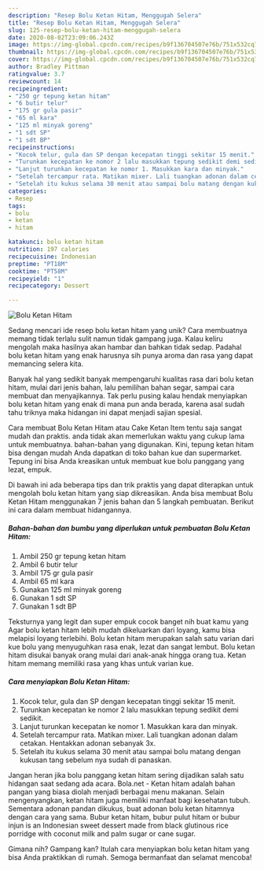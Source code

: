 ```yaml
---
description: "Resep Bolu Ketan Hitam, Menggugah Selera"
title: "Resep Bolu Ketan Hitam, Menggugah Selera"
slug: 125-resep-bolu-ketan-hitam-menggugah-selera
date: 2020-08-02T23:09:06.243Z
image: https://img-global.cpcdn.com/recipes/b9f136704507e76b/751x532cq70/bolu-ketan-hitam-foto-resep-utama.jpg
thumbnail: https://img-global.cpcdn.com/recipes/b9f136704507e76b/751x532cq70/bolu-ketan-hitam-foto-resep-utama.jpg
cover: https://img-global.cpcdn.com/recipes/b9f136704507e76b/751x532cq70/bolu-ketan-hitam-foto-resep-utama.jpg
author: Bradley Pittman
ratingvalue: 3.7
reviewcount: 14
recipeingredient:
- "250 gr tepung ketan hitam"
- "6 butir telur"
- "175 gr gula pasir"
- "65 ml kara"
- "125 ml minyak goreng"
- "1 sdt SP"
- "1 sdt BP"
recipeinstructions:
- "Kocok telur, gula dan SP dengan kecepatan tinggi sekitar 15 menit."
- "Turunkan kecepatan ke nomor 2 lalu masukkan tepung sedikit demi sedikit."
- "Lanjut turunkan kecepatan ke nomor 1. Masukkan kara dan minyak."
- "Setelah tercampur rata. Matikan mixer. Lali tuangkan adonan dalam cetakan. Hentakkan adonan sebanyak 3x."
- "Setelah itu kukus selama 30 menit atau sampai bolu matang dengan kukusan tang sebelum nya sudah di panaskan."
categories:
- Resep
tags:
- bolu
- ketan
- hitam

katakunci: bolu ketan hitam 
nutrition: 197 calories
recipecuisine: Indonesian
preptime: "PT18M"
cooktime: "PT58M"
recipeyield: "1"
recipecategory: Dessert

---
```



![Bolu Ketan Hitam](https://img-global.cpcdn.com/recipes/b9f136704507e76b/751x532cq70/bolu-ketan-hitam-foto-resep-utama.jpg)

Sedang mencari ide resep bolu ketan hitam yang unik? Cara membuatnya memang tidak terlalu sulit namun tidak gampang juga. Kalau keliru mengolah maka hasilnya akan hambar dan bahkan tidak sedap. Padahal bolu ketan hitam yang enak harusnya sih punya aroma dan rasa yang dapat memancing selera kita.

Banyak hal yang sedikit banyak mempengaruhi kualitas rasa dari bolu ketan hitam, mulai dari jenis bahan, lalu pemilihan bahan segar, sampai cara membuat dan menyajikannya. Tak perlu pusing kalau hendak menyiapkan bolu ketan hitam yang enak di mana pun anda berada, karena asal sudah tahu triknya maka hidangan ini dapat menjadi sajian spesial.

Cara membuat Bolu Ketan Hitam atau Cake Ketan Item tentu saja sangat mudah dan praktis. anda tidak akan memerlukan waktu yang cukup lama untuk membuatnya. bahan-bahan yang digunakan. Kini, tepung ketan hitam bisa dengan mudah Anda dapatkan di toko bahan kue dan supermarket. Tepung ini bisa Anda kreasikan untuk membuat kue bolu panggang yang lezat, empuk.


Di bawah ini ada beberapa tips dan trik praktis yang dapat diterapkan untuk mengolah bolu ketan hitam yang siap dikreasikan. Anda bisa membuat Bolu Ketan Hitam menggunakan 7 jenis bahan dan 5 langkah pembuatan. Berikut ini cara dalam membuat hidangannya.

<!--inarticleads1-->

##### Bahan-bahan dan bumbu yang diperlukan untuk pembuatan Bolu Ketan Hitam:

1. Ambil 250 gr tepung ketan hitam
1. Ambil 6 butir telur
1. Ambil 175 gr gula pasir
1. Ambil 65 ml kara
1. Gunakan 125 ml minyak goreng
1. Gunakan 1 sdt SP
1. Gunakan 1 sdt BP


Teksturnya yang legit dan super empuk cocok banget nih buat kamu yang Agar bolu ketan hitam lebih mudah dikeluarkan dari loyang, kamu bisa melapisi loyang terlebihi. Bolu ketan hitam merupakan salah satu varian dari kue bolu yang menyuguhkan rasa enak, lezat dan sangat lembut. Bolu ketan hitam disukai banyak orang mulai dari anak-anak hingga orang tua. Ketan hitam memang memiliki rasa yang khas untuk varian kue. 

<!--inarticleads2-->

##### Cara menyiapkan Bolu Ketan Hitam:

1. Kocok telur, gula dan SP dengan kecepatan tinggi sekitar 15 menit.
1. Turunkan kecepatan ke nomor 2 lalu masukkan tepung sedikit demi sedikit.
1. Lanjut turunkan kecepatan ke nomor 1. Masukkan kara dan minyak.
1. Setelah tercampur rata. Matikan mixer. Lali tuangkan adonan dalam cetakan. Hentakkan adonan sebanyak 3x.
1. Setelah itu kukus selama 30 menit atau sampai bolu matang dengan kukusan tang sebelum nya sudah di panaskan.


Jangan heran jika bolu panggang ketan hitam sering dijadikan salah satu hidangan saat sedang ada acara. Bola.net - Ketan hitam adalah bahan pangan yang biasa diolah menjadi berbagai menu makanan. Selain mengenyangkan, ketan hitam juga memiliki manfaat bagi kesehatan tubuh. Sementara adonan pandan dikukus, buat adonan bolu ketan hitamnya dengan cara yang sama. Bubur ketan hitam, bubur pulut hitam or bubur injun is an Indonesian sweet dessert made from black glutinous rice porridge with coconut milk and palm sugar or cane sugar. 

Gimana nih? Gampang kan? Itulah cara menyiapkan bolu ketan hitam yang bisa Anda praktikkan di rumah. Semoga bermanfaat dan selamat mencoba!
